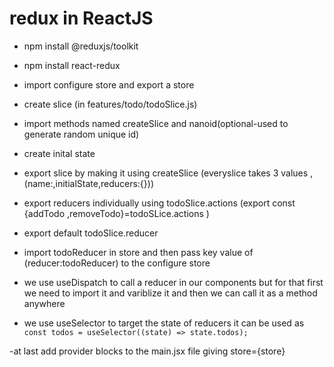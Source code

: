 # redux in ReactJS

- npm install @reduxjs/toolkit
- npm install react-redux
 
- import configure store and export a store 

- create slice (in features/todo/todoSlice.js)

- import methods named createSlice and nanoid(optional-used to generate random unique id)

- create inital state
- export slice by making it using createSlice (everyslice takes 3 values , (name:,initialState,reducers:{}))
- export reducers individually using todoSlice.actions (export const {addTodo ,removeTodo}=todoSLice.actions )
- export default todoSlice.reducer
- import todoReducer in store and then pass key value of (reducer:todoReducer) to the configure store

- we use useDispatch to call a reducer in our components but for that first we need to import it and variblize it and then we can call it as a method anywhere 

- we use useSelector to target the state of reducers 
it can be used as ```const todos = useSelector((state) => state.todos);```

-at last add provider blocks to the main.jsx file giving store={store}
